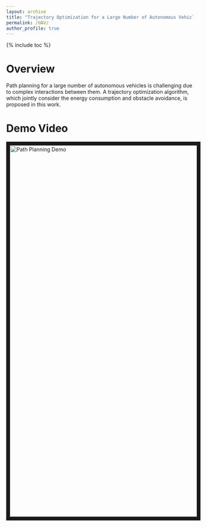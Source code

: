 ```yaml
---
layout: archive
title: "Trajectory Optimization for a Large Number of Autonomous Vehicles"
permalink: /UAV/
author_profile: true
---
```


{% include toc %}

# Overview
Path planning for a large number of autonomous vehicles is challenging due to complex interactions between them. A trajectory optimization algorithm, which jointly consider the energy consumption and obstacle avoidance, is proposed in this work. 

# Demo Video
<a href="https://www.youtube.com/watch?v=ZtXqmxNhhOI" target="_blank"><img src="{{ site.url }}/images/myimage/autovehicle.jpg" alt="Path Planning Demo" width="1000" border="10" /></a>
